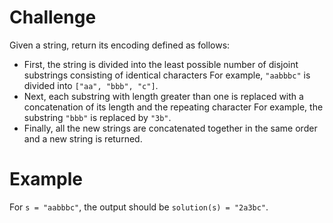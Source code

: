 # Challenge
Given a string, return its encoding defined as follows:
- First, the string is divided into the least possible number of disjoint substrings consisting of identical characters
	For example, `"aabbbc"` is divided into `["aa", "bbb", "c"]`.
- Next, each substring with length greater than one is replaced with a concatenation of its length and the repeating character
	For example, the substring `"bbb"` is replaced by `"3b"`.
- Finally, all the new strings are concatenated together in the same order and a new string is returned.

# Example
For `s = "aabbbc"`, the output should be `solution(s) = "2a3bc"`.

